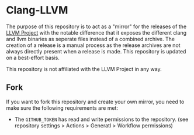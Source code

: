 # Clang-LLVM

The purpose of this repository is to act as a "mirror" for the releases of the [LLVM Project](https://github.com/llvm/llvm-project) with the notable difference that it exposes the different clang and llvm binaries as seperate files instead of a combined archive. The creation of a release is a manual process as the release archives are not always directly present when a release is made. This repository is updated on a best-effort basis.

This repository is not affiliated with the LLVM Project in any way.

## Fork

If you want to fork this repository and create your own mirror, you need to make sure the following requirements are met:
 - The `GITHUB_TOKEN` has read and write permissions to the repository. (see repository settings > Actions > Generatl > Workflow permissions)
